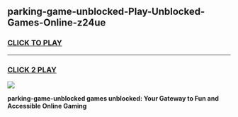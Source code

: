 
## parking-game-unblocked-Play-Unblocked-Games-Online-z24ue
<h3>
<a href="https://premium76.site?title=parking-game-unblocked&ref=25A">CLICK TO PLAY</a></h3>
<hr>

<h3>
<a href="https://premium76.site?title=parking-game-unblocked&ref=25A">CLICK 2 PLAY</a>
  
</h3>

<a href="https://premium76.site?title=parking-game-unblocked&ref=25A"><img src="https://clearcache.store/games.png"></a>


**parking-game-unblocked games unblocked: Your Gateway to Fun and Accessible Online Gaming**

